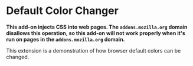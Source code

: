 # Default Color Changer

**This add-on injects CSS into web pages. The `addons.mozilla.org` domain disallows this operation, so this add-on will not work properly when it's run on pages in the `addons.mozilla.org` domain.**

This extension is a demonstration of how browser default colors can be changed.